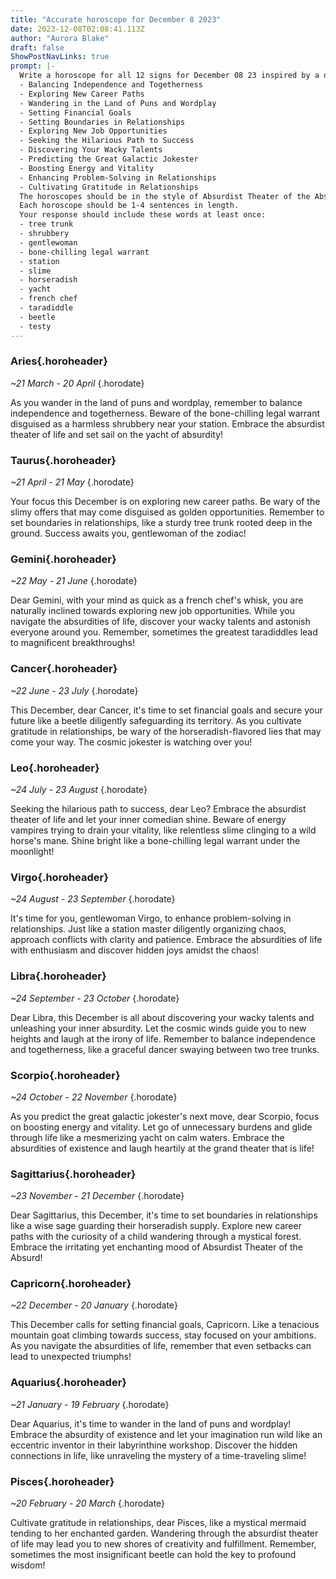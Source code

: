 ```yaml
---
title: "Accurate horoscope for December 8 2023"
date: 2023-12-08T02:08:41.113Z
author: "Aurora Blake"
draft: false
ShowPostNavLinks: true
prompt: |-
  Write a horoscope for all 12 signs for December 08 23 inspired by a different focus for each. Ensure you do not include the focus in the response:
  - Balancing Independence and Togetherness
  - Exploring New Career Paths
  - Wandering in the Land of Puns and Wordplay
  - Setting Financial Goals
  - Setting Boundaries in Relationships
  - Exploring New Job Opportunities
  - Seeking the Hilarious Path to Success
  - Discovering Your Wacky Talents
  - Predicting the Great Galactic Jokester
  - Boosting Energy and Vitality
  - Enhancing Problem-Solving in Relationships
  - Cultivating Gratitude in Relationships
  The horoscopes should be in the style of Absurdist Theater of the Absurd and the mood of irritated
  Each horoscope should be 1-4 sentences in length.
  Your response should include these words at least once:
  - tree trunk
  - shrubbery
  - gentlewoman
  - bone-chilling legal warrant
  - station
  - slime
  - horseradish
  - yacht
  - french chef
  - taradiddle
  - beetle
  - testy
---
```


### Aries{.horoheader}

*~21 March - 20 April*
{.horodate}

As you wander in the land of puns and wordplay, remember to balance independence and togetherness. Beware of the bone-chilling legal warrant disguised as a harmless shrubbery near your station. Embrace the absurdist theater of life and set sail on the yacht of absurdity!


### Taurus{.horoheader}

*~21 April - 21 May*
{.horodate}

Your focus this December is on exploring new career paths. Be wary of the slimy offers that may come disguised as golden opportunities. Remember to set boundaries in relationships, like a sturdy tree trunk rooted deep in the ground. Success awaits you, gentlewoman of the zodiac!


### Gemini{.horoheader}

*~22 May - 21 June*
{.horodate}

Dear Gemini, with your mind as quick as a french chef's whisk, you are naturally inclined towards exploring new job opportunities. While you navigate the absurdities of life, discover your wacky talents and astonish everyone around you. Remember, sometimes the greatest taradiddles lead to magnificent breakthroughs!


### Cancer{.horoheader}

*~22 June - 23 July*
{.horodate}

This December, dear Cancer, it's time to set financial goals and secure your future like a beetle diligently safeguarding its territory. As you cultivate gratitude in relationships, be wary of the horseradish-flavored lies that may come your way. The cosmic jokester is watching over you!


### Leo{.horoheader}

*~24 July - 23 August*
{.horodate}

Seeking the hilarious path to success, dear Leo? Embrace the absurdist theater of life and let your inner comedian shine. Beware of energy vampires trying to drain your vitality, like relentless slime clinging to a wild horse's mane. Shine bright like a bone-chilling legal warrant under the moonlight!


### Virgo{.horoheader}

*~24 August - 23 September*
{.horodate}

It's time for you, gentlewoman Virgo, to enhance problem-solving in relationships. Just like a station master diligently organizing chaos, approach conflicts with clarity and patience. Embrace the absurdities of life with enthusiasm and discover hidden joys amidst the chaos!


### Libra{.horoheader}

*~24 September - 23 October*
{.horodate}

Dear Libra, this December is all about discovering your wacky talents and unleashing your inner absurdity. Let the cosmic winds guide you to new heights and laugh at the irony of life. Remember to balance independence and togetherness, like a graceful dancer swaying between two tree trunks.


### Scorpio{.horoheader}

*~24 October - 22 November*
{.horodate}

As you predict the great galactic jokester's next move, dear Scorpio, focus on boosting energy and vitality. Let go of unnecessary burdens and glide through life like a mesmerizing yacht on calm waters. Embrace the absurdities of existence and laugh heartily at the grand theater that is life!


### Sagittarius{.horoheader}

*~23 November - 21 December*
{.horodate}

Dear Sagittarius, this December, it's time to set boundaries in relationships like a wise sage guarding their horseradish supply. Explore new career paths with the curiosity of a child wandering through a mystical forest. Embrace the irritating yet enchanting mood of Absurdist Theater of the Absurd!


### Capricorn{.horoheader}

*~22 December - 20 January*
{.horodate}

This December calls for setting financial goals, Capricorn. Like a tenacious mountain goat climbing towards success, stay focused on your ambitions. As you navigate the absurdities of life, remember that even setbacks can lead to unexpected triumphs!


### Aquarius{.horoheader}

*~21 January - 19 February*
{.horodate}

Dear Aquarius, it's time to wander in the land of puns and wordplay! Embrace the absurdity of existence and let your imagination run wild like an eccentric inventor in their labyrinthine workshop. Discover the hidden connections in life, like unraveling the mystery of a time-traveling slime!


### Pisces{.horoheader}

*~20 February - 20 March*
{.horodate}

Cultivate gratitude in relationships, dear Pisces, like a mystical mermaid tending to her enchanted garden. Wandering through the absurdist theater of life may lead you to new shores of creativity and fulfillment. Remember, sometimes the most insignificant beetle can hold the key to profound wisdom!

